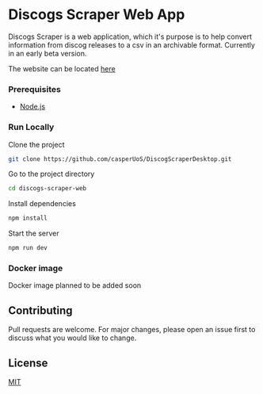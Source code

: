 # Discogs Scraper Web App

Discogs Scraper is a web application, which it's purpose is to help convert information from discog releases to a csv in an archivable format. Currently in an early beta version.

The website can be located [here](https://discogsscraper.com)

### Prerequisites

- [Node.js](https://nodejs.org/en/download/)

### Run Locally

Clone the project

```bash
git clone https://github.com/casperUoS/DiscogScraperDesktop.git
```

Go to the project directory

```bash
cd discogs-scraper-web
```

Install dependencies

```bash
npm install
```

Start the server

```bash
npm run dev
```

### Docker image

Docker image planned to be added soon


## Contributing

Pull requests are welcome. For major changes, please open an issue first
to discuss what you would like to change.

## License

[MIT](https://choosealicense.com/licenses/mit/)
